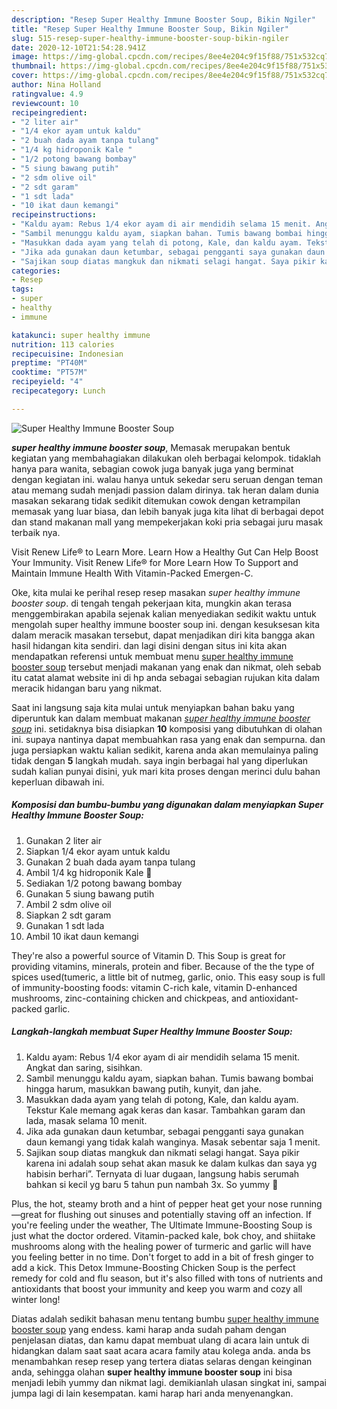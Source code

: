 ```yaml
---
description: "Resep Super Healthy Immune Booster Soup, Bikin Ngiler"
title: "Resep Super Healthy Immune Booster Soup, Bikin Ngiler"
slug: 515-resep-super-healthy-immune-booster-soup-bikin-ngiler
date: 2020-12-10T21:54:28.941Z
image: https://img-global.cpcdn.com/recipes/8ee4e204c9f15f88/751x532cq70/super-healthy-immune-booster-soup-foto-resep-utama.jpg
thumbnail: https://img-global.cpcdn.com/recipes/8ee4e204c9f15f88/751x532cq70/super-healthy-immune-booster-soup-foto-resep-utama.jpg
cover: https://img-global.cpcdn.com/recipes/8ee4e204c9f15f88/751x532cq70/super-healthy-immune-booster-soup-foto-resep-utama.jpg
author: Nina Holland
ratingvalue: 4.9
reviewcount: 10
recipeingredient:
- "2 liter air"
- "1/4 ekor ayam untuk kaldu"
- "2 buah dada ayam tanpa tulang"
- "1/4 kg hidroponik Kale "
- "1/2 potong bawang bombay"
- "5 siung bawang putih"
- "2 sdm olive oil"
- "2 sdt garam"
- "1 sdt lada"
- "10 ikat daun kemangi"
recipeinstructions:
- "Kaldu ayam: Rebus 1/4 ekor ayam di air mendidih selama 15 menit. Angkat dan saring, sisihkan."
- "Sambil menunggu kaldu ayam, siapkan bahan. Tumis bawang bombai hingga harum, masukkan bawang putih, kunyit, dan jahe."
- "Masukkan dada ayam yang telah di potong, Kale, dan kaldu ayam. Tekstur Kale memang agak keras dan kasar. Tambahkan garam dan lada, masak selama 10 menit."
- "Jika ada gunakan daun ketumbar, sebagai pengganti saya gunakan daun kemangi yang tidak kalah wanginya. Masak sebentar saja 1 menit."
- "Sajikan soup diatas mangkuk dan nikmati selagi hangat. Saya pikir karena ini adalah soup sehat akan masuk ke dalam kulkas dan saya yg habisin berhari”. Ternyata di luar dugaan, langsung habis serumah bahkan si kecil yg baru 5 tahun pun nambah 3x. So yummy 🤤"
categories:
- Resep
tags:
- super
- healthy
- immune

katakunci: super healthy immune 
nutrition: 113 calories
recipecuisine: Indonesian
preptime: "PT40M"
cooktime: "PT57M"
recipeyield: "4"
recipecategory: Lunch

---
```



![Super Healthy Immune Booster Soup](https://img-global.cpcdn.com/recipes/8ee4e204c9f15f88/751x532cq70/super-healthy-immune-booster-soup-foto-resep-utama.jpg)

<b><i>super healthy immune booster soup</i></b>, Memasak merupakan bentuk kegiatan yang membahagiakan dilakukan oleh berbagai kelompok. tidaklah hanya para wanita, sebagian cowok juga banyak juga yang berminat dengan kegiatan ini. walau hanya untuk sekedar seru seruan dengan teman atau memang sudah menjadi passion dalam dirinya. tak heran dalam dunia masakan sekarang tidak sedikit ditemukan cowok dengan ketrampilan memasak yang luar biasa, dan lebih banyak juga kita lihat di berbagai depot dan stand makanan mall yang mempekerjakan koki pria sebagai juru masak terbaik nya.

Visit Renew Life® to Learn More. Learn How a Healthy Gut Can Help Boost Your Immunity. Visit Renew Life® for More Learn How To Support and Maintain Immune Health With Vitamin-Packed Emergen-C.

Oke, kita mulai ke perihal resep resep masakan <i>super healthy immune booster soup</i>. di tengah tengah pekerjaan kita, mungkin akan terasa menggembirakan apabila sejenak kalian menyediakan sedikit waktu untuk mengolah super healthy immune booster soup ini. dengan kesuksesan kita dalam meracik masakan tersebut, dapat menjadikan diri kita bangga akan hasil hidangan kita sendiri. dan lagi disini dengan situs ini kita akan mendapatkan referensi untuk membuat menu <u>super healthy immune booster soup</u> tersebut menjadi makanan yang enak dan nikmat, oleh sebab itu catat alamat website ini di hp anda sebagai sebagian rujukan kita dalam meracik hidangan baru yang nikmat.


Saat ini langsung saja kita mulai untuk menyiapkan bahan baku yang diperuntuk kan dalam membuat makanan <u><i>super healthy immune booster soup</i></u> ini. setidaknya bisa disiapkan <b>10</b> komposisi yang dibutuhkan di olahan ini. supaya nantinya dapat membuahkan rasa yang enak dan sempurna. dan juga persiapkan waktu kalian sedikit, karena anda akan memulainya paling tidak dengan <b>5</b> langkah mudah. saya ingin berbagai hal yang diperlukan sudah kalian punyai disini, yuk mari kita proses dengan merinci dulu bahan keperluan dibawah ini.

<!--inarticleads1-->

##### Komposisi dan bumbu-bumbu yang digunakan dalam menyiapkan Super Healthy Immune Booster Soup:

1. Gunakan 2 liter air
1. Siapkan 1/4 ekor ayam untuk kaldu
1. Gunakan 2 buah dada ayam tanpa tulang
1. Ambil 1/4 kg hidroponik Kale 🥬
1. Sediakan 1/2 potong bawang bombay
1. Gunakan 5 siung bawang putih
1. Ambil 2 sdm olive oil
1. Siapkan 2 sdt garam
1. Gunakan 1 sdt lada
1. Ambil 10 ikat daun kemangi


They&#39;re also a powerful source of Vitamin D. This Soup is great for providing vitamins, minerals, protein and fiber. Because of the the type of spices used(tumeric, a little bit of nutmeg, garlic, onio. This easy soup is full of immunity-boosting foods: vitamin C-rich kale, vitamin D-enhanced mushrooms, zinc-containing chicken and chickpeas, and antioxidant-packed garlic. 

<!--inarticleads2-->

##### Langkah-langkah membuat Super Healthy Immune Booster Soup:

1. Kaldu ayam: Rebus 1/4 ekor ayam di air mendidih selama 15 menit. Angkat dan saring, sisihkan.
1. Sambil menunggu kaldu ayam, siapkan bahan. Tumis bawang bombai hingga harum, masukkan bawang putih, kunyit, dan jahe.
1. Masukkan dada ayam yang telah di potong, Kale, dan kaldu ayam. Tekstur Kale memang agak keras dan kasar. Tambahkan garam dan lada, masak selama 10 menit.
1. Jika ada gunakan daun ketumbar, sebagai pengganti saya gunakan daun kemangi yang tidak kalah wanginya. Masak sebentar saja 1 menit.
1. Sajikan soup diatas mangkuk dan nikmati selagi hangat. Saya pikir karena ini adalah soup sehat akan masuk ke dalam kulkas dan saya yg habisin berhari”. Ternyata di luar dugaan, langsung habis serumah bahkan si kecil yg baru 5 tahun pun nambah 3x. So yummy 🤤


Plus, the hot, steamy broth and a hint of pepper heat get your nose running—great for flushing out sinuses and potentially staving off an infection. If you&#39;re feeling under the weather, The Ultimate Immune-Boosting Soup is just what the doctor ordered. Vitamin-packed kale, bok choy, and shiitake mushrooms along with the healing power of turmeric and garlic will have you feeling better in no time. Don&#39;t forget to add in a bit of fresh ginger to add a kick. This Detox Immune-Boosting Chicken Soup is the perfect remedy for cold and flu season, but it&#39;s also filled with tons of nutrients and antioxidants that boost your immunity and keep you warm and cozy all winter long! 

Diatas adalah sedikit bahasan menu tentang bumbu <u>super healthy immune booster soup</u> yang endess. kami harap anda sudah paham dengan penjelasan diatas, dan kamu dapat membuat ulang di acara lain untuk di hidangkan dalam saat saat acara acara family atau kolega anda. anda bs menambahkan resep resep yang tertera diatas selaras dengan keinginan anda, sehingga olahan <b>super healthy immune booster soup</b> ini bisa menjadi lebih yummy dan nikmat lagi. demikianlah ulasan singkat ini, sampai jumpa lagi di lain kesempatan. kami harap hari anda menyenangkan.
